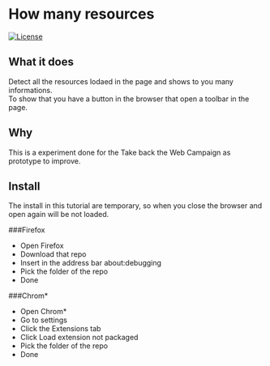 # How many resources
[![License](https://img.shields.io/badge/License-GPL%20v3-blue.svg)](http://www.gnu.org/licenses/gpl-3.0)   

## What it does

Detect all the resources lodaed in the page and shows to you many informations.   
To show that you have a button in the browser that open a toolbar in the page.

## Why

This is a experiment done for the Take back the Web Campaign as prototype to improve.

## Install
The install in this tutorial are temporary, so when you close the browser and open again will be not loaded.

###Firefox

* Open Firefox
* Download that repo
* Insert in the address bar about:debugging
* Pick the folder of the repo
* Done

###Chrom*

* Open Chrom*
* Go to settings
* Click the Extensions tab
* Click Load extension not packaged
* Pick the folder of the repo
* Done
